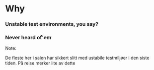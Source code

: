 # Why

### Unstable test environments, you say?
### Never heard of'em

Note:

De fleste her i salen har sikkert slitt med ustabile testmiljøer i den siste tiden. På reise merker lite av dette
